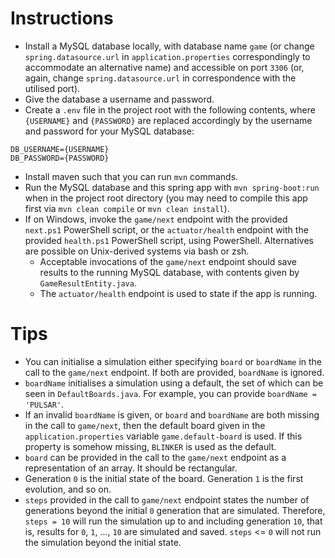 # Instructions

- Install a MySQL database locally, with database name `game` (or change `spring.datasource.url` in `application.properties` correspondingly to accommodate an alternative name) and accessible on port `3306` (or, again, change `spring.datasource.url` in correspondence with the utilised port).
- Give the database a username and password.
- Create a `.env` file in the project root with the following contents, where `{USERNAME}` and `{PASSWORD}` are replaced accordingly by the username and password for your MySQL database:
```
DB_USERNAME={USERNAME}
DB_PASSWORD={PASSWORD}
```
- Install maven such that you can run `mvn` commands.
- Run the MySQL database and this spring app with `mvn spring-boot:run` when in the project root directory (you may need to compile this app first via `mvn clean compile` or `mvn clean install`).
- If on Windows, invoke the `game/next` endpoint with the provided `next.ps1` PowerShell script, or the `actuator/health` endpoint with the provided `health.ps1` PowerShell script, using PowerShell. Alternatives are possible on Unix-derived systems via bash or zsh.
    - Acceptable invocations of the `game/next` endpoint should save results to the running MySQL database, with contents given by `GameResultEntity.java`.
    - The `actuator/health` endpoint is used to state if the app is running.


# Tips

- You can initialise a simulation either specifying `board` or `boardName` in the call to the `game/next` endpoint. If both are provided, `boardName` is ignored.
- `boardName` initialises a simulation using a default, the set of which can be seen in `DefaultBoards.java`. For example, you can provide `boardName = 'PULSAR'`.
- If an invalid `boardName` is given, or `board` and `boardName` are both missing in the call to `game/next`, then the default board given in the `application.properties` variable `game.default-board` is used. If this property is somehow missing, `BLINKER` is used as the default.
- `board` can be provided in the call to the `game/next` endpoint as a representation of an array. It should be rectangular.
- Generation `0` is the initial state of the board. Generation `1` is the first evolution, and so on.
- `steps` provided in the call to `game/next` endpoint states the number of generations beyond the initial `0` generation that are simulated. Therefore, `steps = 10` will run the simulation up to and including generation `10`, that is, results for `0`, `1`, ..., `10` are simulated and saved. `steps` <= `0` will not run the simulation beyond the initial state.
